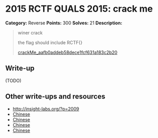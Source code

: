 # 2015 RCTF QUALS 2015: crack me

**Category:** Reverse
**Points:** 300
**Solves:** 21
**Description:**

> winer crack
> 
> the flag should include RCTF{}
> 
> 
> [crackMe_aafb0addeb58dece1fcf631a183c2b20](./crackMe_aafb0addeb58dece1fcf631a183c2b20)


## Write-up

(TODO)

## Other write-ups and resources

* <http://insight-labs.org/?p=2009>
* [Chinese](https://www.iret.xyz/article.aspx/rctf2015_reverse)
* [Chinese](http://bobao.360.cn/ctf/learning/155.html)
* [Chinese](http://www.purpleroc.com/md/RCTF-WriteUp.html)
* [Chinese](http://www.heysec.org/archives/85)
